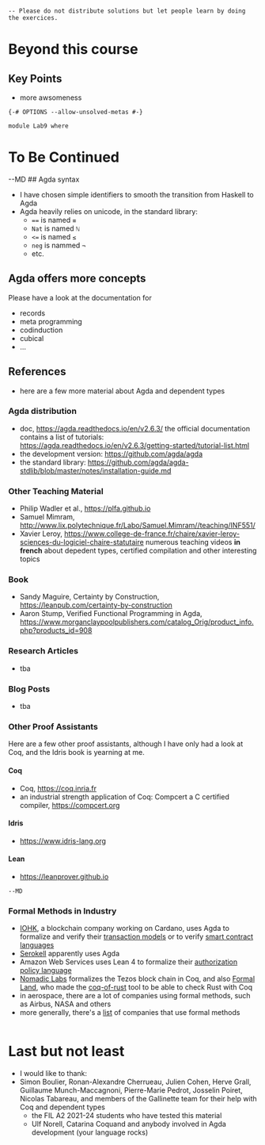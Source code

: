 ```


-- Please do not distribute solutions but let people learn by doing the exercices.
```
# Beyond this course
## Key Points
- more awsomeness
```
{-# OPTIONS --allow-unsolved-metas #-}

module Lab9 where 
```

# To Be Continued
--MD ## Agda syntax
- I have chosen simple identifiers to smooth the transition from Haskell to Agda
- Agda heavily relies on unicode, in the standard library: 
    - `==` is named `≡`
    - `Nat` is named `ℕ`
    - `<=` is named `≤`
    - `neg` is nammed `¬`
    - etc.

## Agda offers more concepts
Please have a look at the documentation for 
- records
- meta programming
- codinduction
- cubical 
- ... 

## References 
- here are a few more material about Agda and dependent types

### Agda distribution
- doc, https://agda.readthedocs.io/en/v2.6.3/ 
  the official documentation contains a list of tutorials: https://agda.readthedocs.io/en/v2.6.3/getting-started/tutorial-list.html
- the development version: https://github.com/agda/agda
- the standard library: https://github.com/agda/agda-stdlib/blob/master/notes/installation-guide.md

### Other Teaching Material
- Philip Wadler et al., https://plfa.github.io
- Samuel Mimram, http://www.lix.polytechnique.fr/Labo/Samuel.Mimram//teaching/INF551/
- Xavier Leroy, https://www.college-de-france.fr/chaire/xavier-leroy-sciences-du-logiciel-chaire-statutaire
  numerous teaching videos **in french** about depedent types, certified compilation and other interesting topics

### Book
- Sandy Maguire, Certainty by Construction, https://leanpub.com/certainty-by-construction
- Aaron Stump, Verified Functional Programming in Agda, https://www.morganclaypoolpublishers.com/catalog_Orig/product_info.php?products_id=908

### Research Articles
- tba

### Blog Posts
- tba 

### Other Proof Assistants 
Here are a few other proof assistants, although I have only had a look at Coq, and the Idris book is yearning at me. 
#### Coq 
- Coq, https://coq.inria.fr
- an industrial strength application of Coq: Compcert a C certified compiler, https://compcert.org
#### Idris
- https://www.idris-lang.org
#### Lean
- https://leanprover.github.io
```
--MD
```
### Formal Methods in Industry
- [IOHK](https://iohk.io/en/), a blockchain company working on Cardano, uses Agda to formalize and verify their [transaction models](https://github.com/IntersectMBO/formal-ledger-specifications) or to verify [smart contract languages](https://github.com/omelkonian/formal-bitml)
- [Serokell](https://serokell.io) apparently uses Agda
- Amazon Web Services uses Lean 4 to formalize their [authorization policy language](https://www.amazon.science/publications/cedar-a-new-language-for-expressive-fast-safe-and-analyzable-authorization)
- [Nomadic Labs](https://www.nomadic-labs.com) formalizes the Tezos block chain in Coq, and also [Formal Land](https://formal.land), who made the [coq-of-rust](https://github.com/formal-land/coq-of-rust) tool to be able to check Rust with Coq
- in aerospace, there are a lot of companies using formal methods, such as Airbus, NASA and others
- more generally, there's a [list](https://github.com/ligurio/practical-fm) of companies that use formal methods
```

```
# Last but not least
- I would like to thank:
- Simon Boulier, Ronan-Alexandre Cherrueau, Julien Cohen, Herve Grall, Guillaume Munch-Maccagnoni, Pierre-Marie Pedrot, Josselin Poiret, Nicolas Tabareau, and members of the Gallinette team for their help with Coq and dependent types
    - the FIL A2 2021-24 students who have tested this material
    - Ulf Norell, Catarina Coquand and anybody involved in Agda development (your language rocks)

